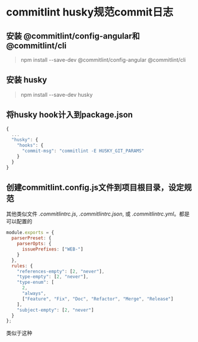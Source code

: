# commitlint husky规范commit日志

## 安装 @commitlint/config-angular和@commitlint/cli

> npm install --save-dev @commitlint/config-angular @commitlint/cli

## 安装 husky

> npm install --save-dev husky

## 将husky hook计入到package.json

```js
{
  ...
  "husky": {
    "hooks": {
      "commit-msg": "commitlint -E HUSKY_GIT_PARAMS"
    }
  }
}

```

## 创建commitlint.config.js文件到项目根目录，设定规范

其他类似文件 *.commitlintrc.js*, *.commitlintrc.json*, 或 *.commitlintrc.yml*。都是可以配置的

```js
module.exports = {
  parserPreset: {
    parserOpts: {
      issuePrefixes: ["WEB-"]
    }
  },
  rules: {
    "references-empty": [2, "never"],
    "type-empty": [2, "never"],
    "type-enum": [
      2,
      "always",
      ["Feature", "Fix", "Doc", "Refactor", "Merge", "Release"]
    ],
    "subject-empty": [2, "never"]
  }
};
```

类似于这种
